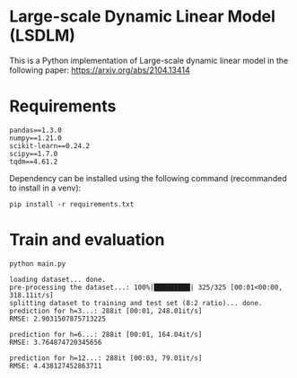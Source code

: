 # Large-scale Dynamic Linear Model (LSDLM)
This is a Python implementation of Large-scale dynamic linear model in the following paper:
https://arxiv.org/abs/2104.13414

# Requirements
```angular2html
pandas==1.3.0
numpy==1.21.0
scikit-learn==0.24.2
scipy==1.7.0
tqdm==4.61.2
```
Dependency can be installed using the following command (recommanded to install in a venv):
```angular2html
pip install -r requirements.txt
```

# Train and evaluation
```angular2html
python main.py
```
```angular2html
loading dataset... done.
pre-processing the dataset...: 100%|█████████| 325/325 [00:01<00:00, 318.11it/s]
splitting dataset to training and test set (8:2 ratio)... done.
prediction for h=3...: 288it [00:01, 248.01it/s]
RMSE: 2.9031507875713225

prediction for h=6...: 288it [00:01, 164.04it/s]
RMSE: 3.764874720345656

prediction for h=12...: 288it [00:03, 79.01it/s]
RMSE: 4.438127452863711
```